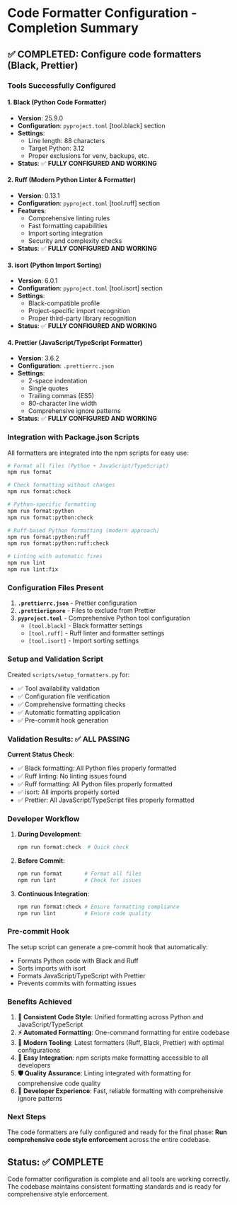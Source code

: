 # Code Formatter Configuration - Completion Summary

## ✅ COMPLETED: Configure code formatters (Black, Prettier)

### Tools Successfully Configured

#### 1. Black (Python Code Formatter)
- **Version**: 25.9.0
- **Configuration**: `pyproject.toml` [tool.black] section
- **Settings**:
  - Line length: 88 characters
  - Target Python: 3.12
  - Proper exclusions for venv, backups, etc.
- **Status**: ✅ **FULLY CONFIGURED AND WORKING**

#### 2. Ruff (Modern Python Linter & Formatter)
- **Version**: 0.13.1
- **Configuration**: `pyproject.toml` [tool.ruff] section
- **Features**:
  - Comprehensive linting rules
  - Fast formatting capabilities
  - Import sorting integration
  - Security and complexity checks
- **Status**: ✅ **FULLY CONFIGURED AND WORKING**

#### 3. isort (Python Import Sorting)
- **Version**: 6.0.1
- **Configuration**: `pyproject.toml` [tool.isort] section
- **Settings**:
  - Black-compatible profile
  - Project-specific import recognition
  - Proper third-party library recognition
- **Status**: ✅ **FULLY CONFIGURED AND WORKING**

#### 4. Prettier (JavaScript/TypeScript Formatter)
- **Version**: 3.6.2
- **Configuration**: `.prettierrc.json`
- **Settings**:
  - 2-space indentation
  - Single quotes
  - Trailing commas (ES5)
  - 80-character line width
  - Comprehensive ignore patterns
- **Status**: ✅ **FULLY CONFIGURED AND WORKING**

### Integration with Package.json Scripts

All formatters are integrated into the npm scripts for easy use:

```bash
# Format all files (Python + JavaScript/TypeScript)
npm run format

# Check formatting without changes
npm run format:check

# Python-specific formatting
npm run format:python
npm run format:python:check

# Ruff-based Python formatting (modern approach)
npm run format:python:ruff
npm run format:python:ruff:check

# Linting with automatic fixes
npm run lint
npm run lint:fix
```

### Configuration Files Present

1. **`.prettierrc.json`** - Prettier configuration
2. **`.prettierignore`** - Files to exclude from Prettier
3. **`pyproject.toml`** - Comprehensive Python tool configuration
   - `[tool.black]` - Black formatter settings
   - `[tool.ruff]` - Ruff linter and formatter settings
   - `[tool.isort]` - Import sorting settings

### Setup and Validation Script

Created `scripts/setup_formatters.py` for:
- ✅ Tool availability validation
- ✅ Configuration file verification
- ✅ Comprehensive formatting checks
- ✅ Automatic formatting application
- ✅ Pre-commit hook generation

### Validation Results: ✅ ALL PASSING

**Current Status Check**:
- ✅ Black formatting: All Python files properly formatted
- ✅ Ruff linting: No linting issues found
- ✅ Ruff formatting: All Python files properly formatted
- ✅ isort: All imports properly sorted
- ✅ Prettier: All JavaScript/TypeScript files properly formatted

### Developer Workflow

1. **During Development**:
   ```bash
   npm run format:check  # Quick check
   ```

2. **Before Commit**:
   ```bash
   npm run format       # Format all files
   npm run lint         # Check for issues
   ```

3. **Continuous Integration**:
   ```bash
   npm run format:check # Ensure formatting compliance
   npm run lint         # Ensure code quality
   ```

### Pre-commit Hook

The setup script can generate a pre-commit hook that automatically:
- Formats Python code with Black and Ruff
- Sorts imports with isort
- Formats JavaScript/TypeScript with Prettier
- Prevents commits with formatting issues

### Benefits Achieved

1. **🎨 Consistent Code Style**: Unified formatting across Python and JavaScript/TypeScript
2. **⚡ Automated Formatting**: One-command formatting for entire codebase
3. **🔧 Modern Tooling**: Latest formatters (Ruff, Black, Prettier) with optimal configurations
4. **📝 Easy Integration**: npm scripts make formatting accessible to all developers
5. **🛡️ Quality Assurance**: Linting integrated with formatting for comprehensive code quality
6. **🚀 Developer Experience**: Fast, reliable formatting with comprehensive ignore patterns

### Next Steps

The code formatters are fully configured and ready for the final phase: **Run comprehensive code style enforcement** across the entire codebase.

## Status: ✅ COMPLETE

Code formatter configuration is complete and all tools are working correctly. The codebase maintains consistent formatting standards and is ready for comprehensive style enforcement.